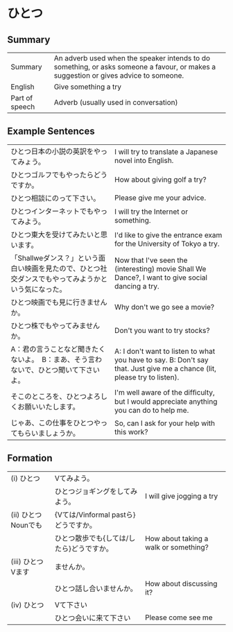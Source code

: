 # ひとつ

## Summary

<table><tr>   <td>Summary</td>   <td>An adverb used when the speaker intends to do something, or asks someone a favour, or makes a suggestion or gives advice to someone.</td></tr><tr>   <td>English</td>   <td>Give something a try</td></tr><tr>   <td>Part of speech</td>   <td>Adverb (usually used in conversation)</td></tr></table>

## Example Sentences

<table><tr>   <td>ひとつ日本の小説の英訳をやってみょう。</td>   <td>I will try to translate a Japanese novel into English.</td></tr><tr>   <td>ひとつゴルフでもやったらどうですか。</td>   <td>How about giving golf a try?</td></tr><tr>   <td>ひとつ相談にのって下さい。</td>   <td>Please give me your advice.</td></tr><tr>   <td>ひとつインターネットでもやってみよう。</td>   <td>I will try the Internet or something.</td></tr><tr>   <td>ひとつ東大を受けてみたいと思います。</td>   <td>I'd like to give the entrance exam for the University of Tokyo a try.</td></tr><tr>   <td>「Shallweダンス？」という面白い映画を見たので、ひとつ社交ダンスでもやってみようかという気になった。</td>   <td>Now that I've seen the (interesting) movie Shall We Dance?, I want to give social dancing a try.</td></tr><tr>   <td>ひとつ映画でも見に行きませんか。</td>   <td>Why don't we go see a movie?</td></tr><tr>   <td>ひとつ株でもやってみませんか。</td>   <td>Don't you want to try stocks?</td></tr><tr>   <td>A：君の言うことなど聞きたくないよ。　B：まあ、そう言わないで、ひとつ聞いて下さいよ。</td>   <td>A: I don't want to listen to what you have to say. B: Don't say that. Just give me a chance (lit, please try to listen).</td></tr><tr>   <td>そこのところを、ひとつよろしくお願いいたします。</td>   <td>I'm well aware of the difﬁculty, but I would appreciate anything you can do to help me.</td></tr><tr>   <td>じゃあ、この仕事をひとつやってもらいましょうか。</td>   <td>So, can I ask for your help with this work?</td></tr></table>

## Formation

<table class="table"><tbody><tr class="tr head"><td class="td"><span class="numbers">(i)</span> <span class="concept">ひとつ</span></td><td class="td"><span class="concept"></span><span>Vてみよう。</span></td><td class="td"></td></tr><tr class="tr"><td class="td"></td><td class="td"><span class="concept">ひとつ</span><span>ジョギングをしてみよう。</span></td><td class="td"><span>I will give jogging a try</span></td></tr><tr class="tr head"><td class="td"><span class="numbers">(ii)</span> <span class="concept">ひとつ</span><span class="bold">Nounでも</span></td><td class="td"><span class="concept"></span><span>{Vては/Vinformal pastら}どうですか。</span></td><td class="td"></td></tr><tr class="tr"><td class="td"></td><td class="td"><span class="concept">ひとつ</span><span>散歩でも{しては/したら}どうですか。</span></td><td class="td"><span>How about taking a walk or something?</span></td></tr><tr class="tr head"><td class="td"><span class="numbers">(iii)</span> <span class="concept">ひとつ</span><span class="bold">Vます</span></td><td class="td"><span class="concept"></span><span>ませんか。</span></td><td class="td"></td></tr><tr class="tr"><td class="td"></td><td class="td"><span class="concept">ひとつ</span><span>話し合いませんか。</span></td><td class="td"><span>How about discussing it?</span></td></tr><tr class="tr head"><td class="td"><span class="numbers">(iv)</span> <span class="concept">ひとつ</span></td><td class="td"><span class="concept"></span><span>Vて下さい</span></td><td class="td"></td></tr><tr class="tr"><td class="td"></td><td class="td"><span class="concept">ひとつ</span><span>会いに来て下さい</span></td><td class="td"><span>Please come see me</span></td></tr></tbody></table>

